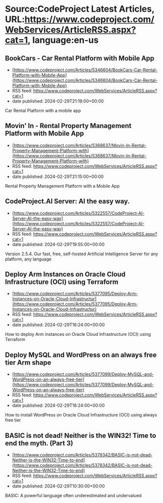 # Source:CodeProject Latest Articles, URL:https://www.codeproject.com/WebServices/ArticleRSS.aspx?cat=1, language:en-us

## BookCars - Car Rental Platform with Mobile App
 - [https://www.codeproject.com/Articles/5346604/BookCars-Car-Rental-Platform-with-Mobile-App](https://www.codeproject.com/Articles/5346604/BookCars-Car-Rental-Platform-with-Mobile-App)
 - RSS feed: https://www.codeproject.com/WebServices/ArticleRSS.aspx?cat=1
 - date published: 2024-02-29T21:19:00+00:00

Car Rental Platform with a mobile app

## Movin' In - Rental Property Management Platform with Mobile App
 - [https://www.codeproject.com/Articles/5368637/Movin-In-Rental-Property-Management-Platform-with](https://www.codeproject.com/Articles/5368637/Movin-In-Rental-Property-Management-Platform-with)
 - RSS feed: https://www.codeproject.com/WebServices/ArticleRSS.aspx?cat=1
 - date published: 2024-02-29T21:15:00+00:00

Rental Property Management Platform with a Mobile App

## CodeProject.AI Server: AI the easy way.
 - [https://www.codeproject.com/Articles/5322557/CodeProject-AI-Server-AI-the-easy-way](https://www.codeproject.com/Articles/5322557/CodeProject-AI-Server-AI-the-easy-way)
 - RSS feed: https://www.codeproject.com/WebServices/ArticleRSS.aspx?cat=1
 - date published: 2024-02-29T19:55:00+00:00

Version 2.5.4. Our fast, free, self-hosted Artificial Intelligence Server for any platform, any language

## Deploy Arm Instances on Oracle Cloud Infrastructure (OCI) using Terraform
 - [https://www.codeproject.com/Articles/5377095/Deploy-Arm-Instances-on-Oracle-Cloud-Infrastructur](https://www.codeproject.com/Articles/5377095/Deploy-Arm-Instances-on-Oracle-Cloud-Infrastructur)
 - RSS feed: https://www.codeproject.com/WebServices/ArticleRSS.aspx?cat=1
 - date published: 2024-02-29T16:24:00+00:00

How to deploy Arm instances on Oracle Cloud Infrastructure (OCI) using Terraform

## Deploy MySQL and WordPress on an always free tier Arm shape
 - [https://www.codeproject.com/Articles/5377099/Deploy-MySQL-and-WordPress-on-an-always-free-tier](https://www.codeproject.com/Articles/5377099/Deploy-MySQL-and-WordPress-on-an-always-free-tier)
 - RSS feed: https://www.codeproject.com/WebServices/ArticleRSS.aspx?cat=1
 - date published: 2024-02-29T16:24:00+00:00

How to install WordPress on Oracle Cloud Infrastructure (OCI) using always free tier

## BASIC is not dead! Neither is the WIN32! Time to end the myth. (Part 3)
 - [https://www.codeproject.com/Articles/5378342/BASIC-is-not-dead-Neither-is-the-WIN32-Time-to-end](https://www.codeproject.com/Articles/5378342/BASIC-is-not-dead-Neither-is-the-WIN32-Time-to-end)
 - RSS feed: https://www.codeproject.com/WebServices/ArticleRSS.aspx?cat=1
 - date published: 2024-02-29T10:30:00+00:00

BASIC: A powerful language often underestimated and undervalued

